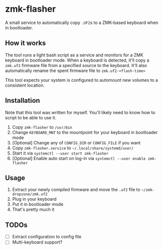 # zmk-flasher
A small service to automatically copy `.UF2`s to a ZMK-based keyboard when in bootloader.

## How it works
The tool runs a light bash script as a service and monitors for a ZMK keyboard in bootloader mode. When a keyboard is detected, it'll copy a `zmk.uf2` firmware file from a specified source to the keyboard. It'll also automatically rename the spent firmware file to `zmk.uf2-<flash-time>`

This tool expects your system is configured to automount new volumes to a consistent location.

## Installation
Note that this tool was written for myself. You'll likely need to know how to script to be able to use it.

1. Copy `zmk-flasher` to `/usr/bin`
2. Change `KEYBOARD_MNT` to the mountpoint for your keyboard in bootloader mode
3. [Optional] Change any of `CONFIG_DIR` or `CONFIG_FILE` if you want
4. Copy `zmk-flasher.service` to `~/.local/share/systemd/user/`
5. Start it via `systemctl --user start zmk-flasher`
6. [Optional] Enable auto start on log-in via `systemctl --user enable zmk-flasher`

## Usage
1. Extract your newly compiled firmware and move the `.uf2` file to `~/zmk-dropzone/zmk.uf2`
2. Plug in your keyboard
3. Put it in bootloader mode
4. That's pretty much it


## TODOs
- [ ] Extract configuration to config file
- [ ] Multi-keyboard support?
